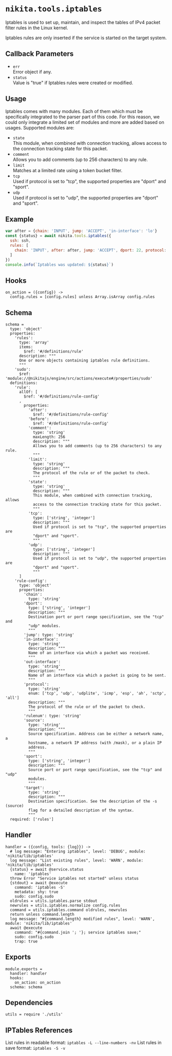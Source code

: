 
# `nikita.tools.iptables`

Iptables is used to set up, maintain, and inspect the tables of IPv4 packet 
filter rules in the Linux kernel.

Iptables rules are only inserted if the service is started on the target system.

## Callback Parameters

* `err`   
  Error object if any.   
* `status`   
  Value is "true" if Iptables rules were created or modified.   

## Usage

Iptables comes with many modules. Each of them which must be specifically 
integrated to the parser part of this code. For this reason, we could only
integrate a limited set of modules and more are added based on usages. Supported
modules are:

* `state`   
  This module, when combined with connection tracking, allows access to the
  connection tracking state for this packet.   
* `comment`   
  Allows you to add comments (up to 256 characters) to any rule.   
* `limit`   
  Matches at a limited rate using a token bucket filter.   
* `tcp`   
  Used if protocol is set to "tcp", the supported properties are "dport" and
  "sport".   
* `udp`   
  Used if protocol is set to "udp", the supported properties are "dport" and
  "sport".   

## Example

```js
var after = {chain: 'INPUT', jump: 'ACCEPT', 'in-interface': 'lo'}
const {status} = await nikita.tools.iptables({
  ssh: ssh,
  rules: [
    chain: 'INPUT', after: after, jump: 'ACCEPT', dport: 22, protocol: 'tcp'
  ]
})
console.info(`Iptables was updated: ${status}`)
```

## Hooks

    on_action = ({config}) ->
      config.rules = [config.rules] unless Array.isArray config.rules

## Schema

    schema =
      type: 'object'
      properties:
        'rules':
          type: 'array'
          items:
            $ref: '#/definitions/rule'
          description: """
          One or more objects containing iptables rule definitions.
          """
        'sudo':
          $ref: 'module://@nikitajs/engine/src/actions/execute#/properties/sudo'
      definitions:
        'rule':
          allOf: [
            $ref: '#/definitions/rule-config'
          ,
            properties:
              'after':
                $ref: '#/definitions/rule-config'
              'before':
                $ref: '#/definitions/rule-config'
              'comment':
                type: 'string'
                maxLength: 256
                description: """
                Allows you to add comments (up to 256 characters) to any rule.
                """
              'limit':
                type: 'string'
                description: """
                The protocol of the rule or of the packet to check.
                """
              'state':
                type: 'string'
                description: """
                This module, when combined with connection tracking, allows
                access to the connection tracking state for this packet.
                """
              'tcp':
                type: ['string', 'integer']
                description: """
                Used if protocol is set to "tcp", the supported properties are
                "dport" and "sport".
                """
              'udp':
                type: ['string', 'integer']
                description: """
                Used if protocol is set to "udp", the supported properties are
                "dport" and "sport".
                """
          ]
        'rule-config':
          type: 'object'
          properties:
            'chain':
              type: 'string'
            'dport':
              type: ['string', 'integer']
              description: """
              Destination port or port range specification, see the "tcp" and
              "udp" modules.
              """
            'jump': type: 'string'
            'in-interface':
              type: 'string'
              description: """
              Name of an interface via which a packet was received.
              """
            'out-interface':
              type: 'string'
              description: """
              Name of an interface via which a packet is going to be sent.
              """
            'protocol':
              type: 'string'
              enum: ['tcp', 'udp', 'udplite', 'icmp', 'esp', 'ah', 'sctp', 'all']
              description: """
              The protocol of the rule or of the packet to check.
              """
            'rulenum': type: 'string'
            'source':
              type: 'string'
              description: """
              Source specification. Address can be either a network name, a
              hostname, a network IP address (with /mask), or a plain IP
              address.
              """
            'sport':
              type: ['string', 'integer']
              description: """
              Source port or port range specification, see the "tcp" and "udp"
              modules.
              """
            'target':
              type: 'string'
              description: """
              Destination specification. See the description of the -s (source)
              flag for a detailed description of the syntax.
              """
      required: ['rules']

## Handler

    handler = ({config, tools: {log}}) ->
      # log message: "Entering iptables", level: 'DEBUG', module: 'nikita/lib/iptables'
      log message: "List existing rules", level: 'WARN', module: 'nikita/lib/iptables'
      {status} = await @service.status
        name: 'iptables'
      throw Error "Service iptables not started" unless status
      {stdout} = await @execute
        command: 'iptables -S'
        metadata: shy: true
        sudo: config.sudo
      oldrules = utils.iptables.parse stdout
      newrules = utils.iptables.normalize config.rules
      command = utils.iptables.command oldrules, newrules
      return unless command.length
      log message: "#{command.length} modified rules", level: 'WARN', module: 'nikita/lib/iptables'
      await @execute
        command: "#{command.join '; '}; service iptables save;"
        sudo: config.sudo
        trap: true

## Exports

    module.exports =
      handler: handler
      hooks:
        on_action: on_action
      schema: schema

## Dependencies

    utils = require './utils'

## IPTables References

List rules in readable format: `iptables -L --line-numbers -nv`
List rules in save format: `iptables -S -v`
